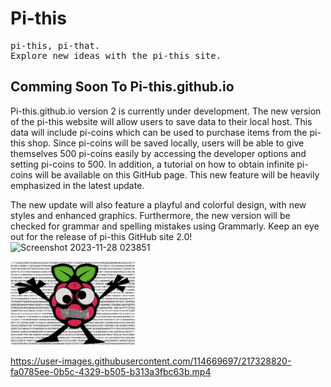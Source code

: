 <h1>Pi-this</h1>
<pre>
pi-this, pi-that.
Explore new ideas with the pi-this site.
</pre>

## Comming Soon To Pi-this.github.io

Pi-this.github.io version 2 is currently under development. The new version of the pi-this website will allow users to save data to their local host. This data will include pi-coins which can be used to purchase items from the pi-this shop. Since pi-coins will be saved locally, users will be able to give themselves 500 pi-coins easily by accessing the developer options and setting pi-coins to 500. In addition, a tutorial on how to obtain infinite pi-coins will be available on this GitHub page. This new feature will be heavily emphasized in the latest update. 

The new update will also feature a playful and colorful design, with new styles and enhanced graphics. Furthermore, the new version will be checked for grammar and spelling mistakes using Grammarly. Keep an eye out for the release of pi-this GitHub site 2.0!
<br>
![Screenshot 2023-11-28 023851](https://github.com/pi-this/pi-this.github.io/assets/114669697/5fb152bf-f5ab-4a30-aee1-6eb2ae051be1)






<img src="https://github.com/pi-this/pi-this.github.io/blob/main/pithismascotwithbackground.png?raw=true" width=200 high=200></img>

https://user-images.githubusercontent.com/114669697/217328820-fa0785ee-0b5c-4329-b505-b313a3fbc63b.mp4

